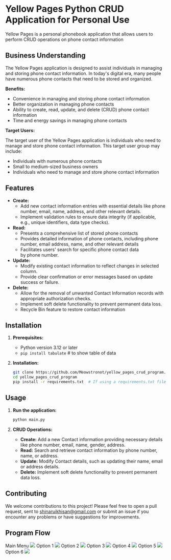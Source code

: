 # Yellow Pages Python CRUD Application for Personal Use

Yellow Pages is a personal phonebook application that allows users to perform CRUD operations on phone contact information

## Business Understanding

The Yellow Pages application is designed to assist individuals in managing and storing phone contact information. In today's digital era, many people have numerous phone contacts that need to be stored and organized.


**Benefits:**

* Convenience in managing and storing phone contact information
* Better organization in managing phone contacts
* Ability to create, read, update, and delete (CRUD) phone contact information
* Time and energy savings in managing phone contacts

**Target Users:**

The target user of the Yellow Pages application is individuals who need to manage and store phone contact information. This target user group may include:

- Individuals with numerous phone contacts
- Small to medium-sized business owners
- Individuals who need to manage and store phone contact information


## Features

* **Create:**
    * Add new contact information entries with essential details like phone number, email, name, address, and other relevant details.
    * Implement validation rules to ensure data integrity (if applicable, e.g., unique identifiers, data type checks).
* **Read:**
    - Presents a comprehensive list of stored phone contacts
    - Provides detailed information of phone contacts, including phone number, email address, name, and other relevant details
    - Facilitates users' search for specific phone contact data by phone number.
* **Update:**
    * Modify existing contact information to reflect changes in selected column.
    * Provide clear confirmation or error messages based on update success or failure.
* **Delete:**
    * Allow for the removal of unwanted Contact Information records with appropriate authorization checks.
    * Implement soft delete functionality to prevent permanent data loss.
    * Recycle Bin feature to restore contact information

## Installation

1. **Prerequisites:**
    * Python version 3.12  or later
    * `pip install tabulate`  # to show table of data

2. **Installation:**
    ```bash
    git clone https://github.com/Meowstronot/yellow_pages_crud_program.git
    cd yellow_pages_crud_program
    pip install -r requirements.txt  # If using a requirements.txt file
    ```

## Usage

1. **Run the application:**
    ```bash
    python main.py
    ```

2. **CRUD Operations:**
    * **Create:** Add a new Contact information providing necessary details like phone number, email, name, gender, address.
    * **Read:** Search and retrieve contact information by phone number, name, or address.
    * **Update:** Modify Contact details, such as updating their name, email or address details.
    * **Delete:** Implement soft delete functionality to prevent permanent data loss.


## Contributing
We welcome contributions to this project! Please feel free to open a pull request, sent to shinaruikhisan@gmail.com or submit an issue if you encounter any problems or have suggestions for improvements.

## Program Flow
Main Menu
<img src="./Program Flow (Main Menu).svg">
Option 1
<img src="./Option 1.svg">
Option 2
<img src="./Option 2.svg">
Option 3
<img src="./Option 3.svg">
Option 4
<img src="./Option 4.svg">
Option 5
<img src="./Option 5.svg">
Option 6
<img src="./Option 6.svg">